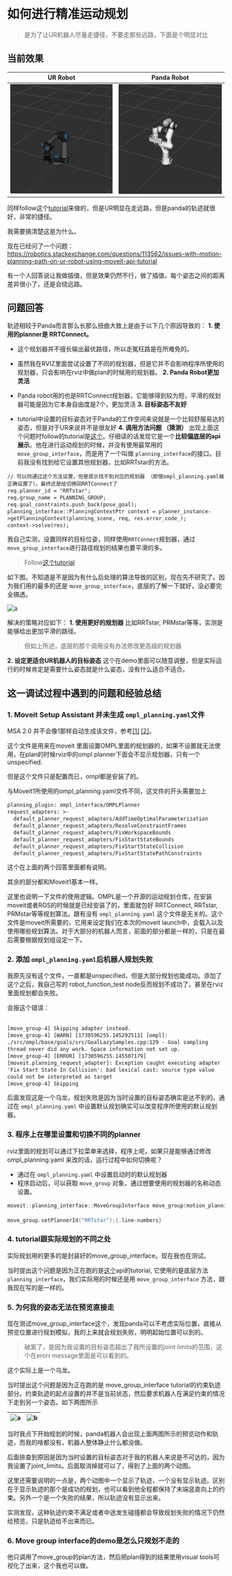 # 如何进行精准运动规划
> 是为了让UR机器人尽量走捷径，不要走那些远路，下面是个明显对比

## 当前效果

| UR Robot                        | Panda Robot                        |
| ------------------------------- | ---------------------------------- |
| ![ur](images/ur_robot_move.gif) | ![panda](images/panda_robot_move.gif) |

同样follow这个[tutorial](https://moveit.picknik.ai/main/doc/examples/motion_planning_api/motion_planning_api_tutorial.html)来做的，但是UR明显在走远路，但是panda的轨迹就很好，非常的捷径。

我需要搞清楚这是为什么。

现在已经问了一个问题：https://robotics.stackexchange.com/questions/113562/issues-with-motion-planning-path-on-ur-robot-using-moveit-api-tutorial

有一个人回答说让我做插值，但是效果仍然不行，做了插值，每个姿态之间的距离差异很小了，还是会绕远路。

## 问题回答
轨迹相较于Panda而言那么长那么扭曲大致上是由于以下几个原因导致的：
**1. 使用的planner是 RRTConnect。**
  
- 这个规划器并不擅长输出最优路径，所以走冤枉路是在所难免的。

- 虽然我在RVIZ里面尝试设置了不同的规划器，但是它并不会影响程序所使用的规划器，只会影响在rviz中做plan的时候用的规划器。
**2. Panda Robot更加灵活**
- Panda robot用的也是RRTConnect规划器，它能够得到较为短，平滑的规划器可能是因为它本身自由度是7个，更加灵活
**3. 目标姿态不友好**
- tutorial中设置的目标姿态对于Panda的工作空间来说就是一个比较舒服易达的姿态，但是对于UR来说并不是很友好
**4. 调用方法问题 （猜测）**
出现上面这个问题时follow的tutorial是[这个](https://moveit.picknik.ai/main/doc/examples/motion_planning_api/motion_planning_api_tutorial.html)。仔细读的话发现它是一个**比较偏底层的api展示**。他在进行运动规划的时候，并没有使用最常用的 `move_group_interface`，而是用了一个叫做 `planning_interface`的接口。目前我没有找到给它设置其他规划器，比如RRTstar的方法。

```cpp{.line-numbers}
// 可以同通过这个方法设置，但是提示找不到对应的规划器 （即使ompl_planning.yaml被正确设置了）。最终还是给切换回RRTConnect了
req.planner_id = "RRTstar";
req.group_name = PLANNING_GROUP;
req.goal_constraints.push_back(pose_goal);
planning_interface::PlanningContextPtr context = planner_instance->getPlanningContext(planning_scene, req, res.error_code_);
context->solve(res);
```

我自己实测，设置同样的目标位姿，同样使用`RRTConnect`规划器，通过`move_group_interface`进行路径规划的结果也要平滑的多。

> Follow[这个tutorial](https://moveit.picknik.ai/main/doc/examples/move_group_interface/move_group_interface_tutorial.html)

如下图。不知道是不是因为有什么后处理的算法导致的区别，现在先不研究了。因为我们用的最多的还是 `move_group_interface`，底层的了解一下就好，没必要完全搞透。

![a](images/move_group_interface_rrt_connect.gif)

解决的策略对应如下：
**1. 使用更好的规划器**
比如RRTstar, PRMstar等等，实测是能够给出更加平滑的路径。

> 但如上所述，底层的那个调用没有办法修改更高级的规划器

**2. 设定更适合UR机器人的目标姿态**
这个在demo里面可以随意调整，但是实际运行的时候肯定是需要什么姿态就是什么姿态，没有什么适合不适合。

## 这一调试过程中遇到的问题和经验总结

### 1. Moveit Setup Assistant 并未生成 `ompl_planning.yaml`文件

MSA 2.0 并不会像1那样自动生成该文件，参考[[1]](https://github.com/moveit/moveit2/issues/2256) [[2]](https://github.com/moveit/moveit2/issues/2265)。

这个文件是用来在moveit 里面设置OMPL里面的规划器的，如果不设置就无法使用，在plan的时候rviz中的ompl planner下面会不显示规划器，只有一个unspecified.

但是这个文件只是配置而已，ompl都是安装了的。

与Moveit1所使用的ompl_planning.yaml文件不同，这文件的开头需要加上

```yaml{.line-numbers}
planning_plugin: ompl_interface/OMPLPlanner
request_adapters: >-
  default_planner_request_adapters/AddTimeOptimalParameterization
  default_planner_request_adapters/ResolveConstraintFrames
  default_planner_request_adapters/FixWorkspaceBounds
  default_planner_request_adapters/FixStartStateBounds
  default_planner_request_adapters/FixStartStateCollision
  default_planner_request_adapters/FixStartStatePathConstraints
```

这个在上面的两个回答里面都有说明。

其余的部分都和Moveit1基本一样。

这里也说明一下文件的使用逻辑。OMPL是一个开源的运动规划仓库，在安装moveit或者ROS的时候就是已经安装了的，里面就包好 RRTConnect, RRTstar, PRMstar等等规划算法。跟有没有 `ompl_planning.yaml` 这个文件是无关的。这个文件是moveit所需要的，它用来设定我们在本次的moveit launch中，会载入以及使用哪些规划算法。对于大部分的机器人而言，前面的部分都是一样的，只是在最后需要根据规划组设定一下。

### 2. 添加 `ompl_planning.yaml`后机器人规划失败
我原先没有这个文件，一直都是unspecified，但是大部分规划也能成功。添加了这个之后，我自己写的 robot_function_test node反而规划不成功了。甚至在rviz里面规划都会失败。

会报这个错误：
```bash{.line-numbers}

[move_group-4] Skipping adapter instead.
[move_group-4] [WARN] [1730596255.145292513] [ompl]: ./src/ompl/base/goals/src/GoalLazySamples.cpp:129 - Goal sampling thread never did any work. Space information not set up.
[move_group-4] [ERROR] [1730596255.145507179] [moveit.planning_request_adapter]: Exception caught executing adapter 'Fix Start State In Collision': bad lexical cast: source type value could not be interpreted as target
[move_group-4] Skipping 
```

后面发现这是一个乌龙，规划失败是因为当时设置的目标姿态确实是达不到的。通过在 `ompl_planning.yaml` 中设置默认规划确实可以改变程序所使用的默认规划器。

### 3. 程序上在哪里设置和切换不同的planner
rviz里面的规划可以通过下拉菜单来选择，程序上呢，如果只是能够通过修改 ompl_planning.yaml 来改的话，运行过程中如何切换呢？
- 通过在 `ompl_planning.yaml` 中设置启动时的默认规划器
- 程序启动后，可以获取 `move_group` 对象，通过想要使用的规划器的名称动态设置。

```cpp {.line-numbers}
moveit::planning_interface::MoveGroupInterface move_group(motion_planning_api_tutorial_node, PLANNING_GROUP);

move_group.setPlannerId("RRTstar");{.line-numbers}
```

### 4. tutorial跟实际规划的不同之处
实际规划用的更多的是封装好的move_group_interface。现在我也在测试。

当时提出这个问题是因为正在跑的是[这个](https://moveit.picknik.ai/main/doc/examples/motion_planning_api/motion_planning_api_tutorial.html)api的tutorial, 它使用的是底层方法 `planning_interface`，我们实际用的时候还是用 `move_group_interface` 方法，跟我现在写的是一样的。

### 5. 为何我的姿态无法在预览直接走
现在测试move_group_interface这个，发现panda可以不考虑实际位置，直接从预览位置进行规划模拟，我的上来就会规划失败，明明起始位置可以到的。

> 破案了，是因为我设置的目标姿态超出了我所设置的joint limits的范围，这个在erorr message里面是可以看到的。

这个实际上是一个乌龙。

当时提出这个问题是因为正在跑的是 move_group_interface tutorial的约束轨迹部分。约束轨迹的起点设置的并不是当前状态，然后要求机器人在满足约束的情况下走到另一个姿态。如下两图所示


|![a](images/failed_constraint_path.gif)|![b](images/success_constraint_path1.gif)|
|-|-|

当时我点下开始规划的时候，panda机器人会出现上面两图所示的预览动作和轨迹，而我的啥都没有，机器人整体静止什么都没做。

后面排查到原因是因为当时设置的目标姿态对于我的机器人来说是不可达的，因为我设置了joint_limits。后面取消掉就可以了，得到了上面的两个动图。

这里还需要说明的一点是，两个动图中一个显示了轨迹，一个没有显示轨迹。区别在于显示轨迹的那个是成功的规划，也可以看到他全程都保持了末端竖直向上的约束。另外一个是一个失败的结果，所以轨迹没有显示出来。

实测发现，这种轨迹约束不满足或者中途发生碰撞都会导致规划失败的情况下仍然给预览，只是轨迹给不出来而已。

### 6. Move group interface的demo是怎么只规划不走的
他只调用了move_group的plan方法，然后把plan得到的结果使用visual tools可视化了出来，这个我也可以做。